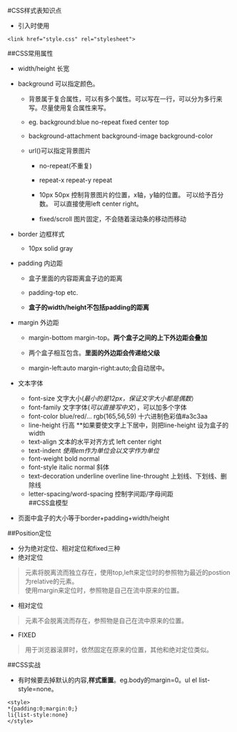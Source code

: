 #CSS样式表知识点  




+ 引入时使用
```
<link href="style.css" rel="stylesheet">
```  




##CSS常用属性    

+ width/height 长宽  

+ background 可以指定颜色。  

	+ 背景属于复合属性，可以有多个属性。可以写在一行，可以分为多行来写。尽量使用复合属性来写。    

	+ eg. background:blue no-repeat fixed center top   

	+ background-attachment background-image background-color  

	+ url()可以指定背景图片  

		+ no-repeat(不重复)  

		+ repeat-x repeat-y repeat  

		+ 10px 50px 控制背景图片的位置，x轴，y轴的位置。 可以给予百分数。 可以直接使用left center right。  

		+ fixed/scroll 图片固定，不会随着滚动条的移动而移动  

+ border 边框样式  

	+ 10px solid gray  

+ padding 内边距  

	+ 盒子里面的内容距离盒子边的距离  

	+ padding-top etc.  

	+ **盒子的width/height不包括padding的距离**  

+ margin 外边距  

	+ margin-bottom margin-top。**两个盒子之间的上下外边距会叠加**  

	+ 两个盒子相互包含。**里面的外边距会传递给父级**  

	+ margin-left:auto margin-right:auto;会自动居中。  
+ 文本字体
  + font-size 文字大小(*最小的是12px，保证文字大小都是偶数*）
  + font-family 文字字体(*可以直接写中文*），可以加多个字体
  + font-color blue/red/... rgb(165,56,59) 十六进制色彩值#a3c3aa
  + line-height 行高 **如果要使文字上下居中，则把line-height 设为盒子的width
  + text-align 文本的水平对齐方式 left center right
  + text-indent *使用em作为单位会以文字作为单位*  
  + font-weight bold normal
  + font-style italic normal  斜体
  + text-decoration underline overline line-throught 上划线、下划线、删除线  
  + letter-spacing/word-spacing 控制字间距/字母间距  
##CSS盒模型  
+ 页面中盒子的大小等于border+padding+width/height  

##Position定位  
+ 分为绝对定位、相对定位和fixed三种  
+ 绝对定位  
> 元素将脱离流而独立存在，使用top,left来定位时的参照物为最近的postion为relative的元素。  
> 使用margin来定位时，参照物是自己在流中原来的位置。  
+ 相对定位  
> 元素不会脱离流而存在，参照物是自己在流中原来的位置。  
+ FIXED  
> 用于浏览器滚屏时，依然固定在原来的位置，其他和绝对定位类似。  

##CSS实战  
+ 有时候要去掉默认的内容,**样式重置**。eg.body的margin=0。ul el list-style=none。
```
<style>
*{padding:0;margin:0;}
li{list-style:none}
</style>
```